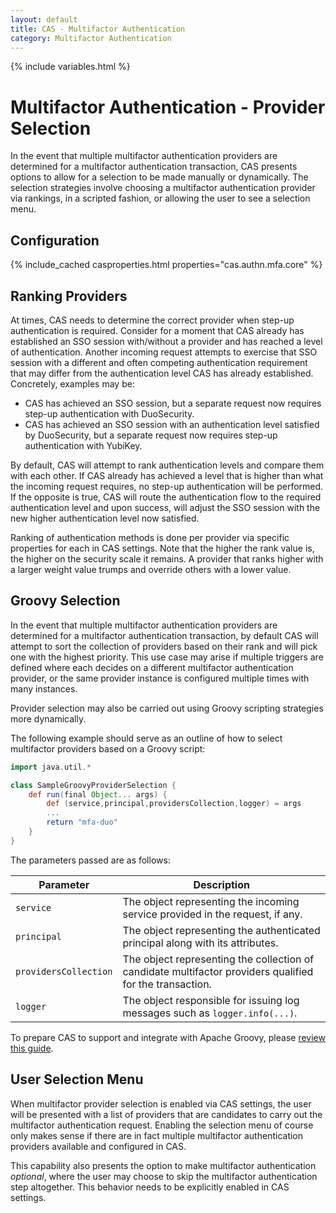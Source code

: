```yaml
---
layout: default
title: CAS - Multifactor Authentication
category: Multifactor Authentication
---
```


{% include variables.html %}

# Multifactor Authentication - Provider Selection

In the event that multiple multifactor authentication providers are determined for a
multifactor authentication transaction, CAS presents options to allow for a selection to be made manually or dynamically.
The selection strategies involve choosing a multifactor authentication provider via rankings, in a scripted fashion, or 
allowing the user to see a selection menu.

## Configuration

{% include_cached casproperties.html properties="cas.authn.mfa.core" %}

## Ranking Providers

At times, CAS needs to determine the correct provider when step-up authentication is required. Consider for a moment that CAS
already has established an SSO session with/without a provider and has reached a level of authentication. Another incoming
request attempts to exercise that SSO session with a different and often competing authentication requirement that may differ
from the authentication level CAS has already established. Concretely, examples may be:

- CAS has achieved an SSO session, but a separate request now requires step-up authentication with DuoSecurity.
- CAS has achieved an SSO session with an authentication level satisfied by DuoSecurity, but a separate request now requires step-up authentication with YubiKey.

By default, CAS will attempt to rank authentication levels and compare them with each other. If CAS already has achieved a level
that is higher than what the incoming request requires, no step-up authentication will be performed. If the opposite is true, CAS will
route the authentication flow to the required authentication level and upon success, will adjust the SSO session with the new higher
authentication level now satisfied.

Ranking of authentication methods is done per provider via specific properties for each in CAS settings. Note that
the higher the rank value is, the higher on the security scale it remains. A provider that ranks higher with a larger weight value trumps
and override others with a lower value.

## Groovy Selection

In the event that multiple multifactor authentication providers are determined for a 
multifactor authentication transaction, by default CAS will attempt to sort the 
collection of providers based on their rank and will pick one with the highest 
priority. This use case may arise if multiple triggers are defined where each 
decides on a different multifactor authentication provider, or the same 
provider instance is configured multiple times with many instances.

Provider selection may also be carried out using Groovy scripting strategies more dynamically. 

The following example should serve as an outline of how to select multifactor providers based on a Groovy script:

```groovy
import java.util.*

class SampleGroovyProviderSelection {
    def run(final Object... args) {
        def (service,principal,providersCollection,logger) = args
        ...
        return "mfa-duo"
    }
}
```

The parameters passed are as follows:

| Parameter             | Description                                                                                              |
|-----------------------|----------------------------------------------------------------------------------------------------------|
| `service`             | The object representing the incoming service provided in the request, if any.                            |
| `principal`           | The object representing the authenticated principal along with its attributes.                           |
| `providersCollection` | The object representing the collection of candidate multifactor providers qualified for the transaction. |
| `logger`              | The object responsible for issuing log messages such as `logger.info(...)`.                              |

To prepare CAS to support and integrate with Apache Groovy, please [review this guide](../integration/Apache-Groovy-Scripting.html).

## User Selection Menu

When multifactor provider selection is enabled via CAS settings, the user will be presented with a list of providers
that are candidates to carry out the multifactor authentication request. Enabling the selection menu of course only
makes sense if there are in fact multiple multifactor authentication providers available and configured in CAS.

This capability also presents the option to make multifactor authentication *optional*, where the user may choose
to skip the multifactor authentication step altogether. This behavior needs to be explicitly enabled in CAS settings.
